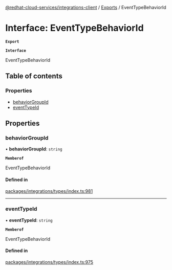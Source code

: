 [@redhat-cloud-services/integrations-client](../README.md) / [Exports](../modules.md) / EventTypeBehaviorId

# Interface: EventTypeBehaviorId

**`Export`**

**`Interface`**

EventTypeBehaviorId

## Table of contents

### Properties

- [behaviorGroupId](EventTypeBehaviorId.md#behaviorgroupid)
- [eventTypeId](EventTypeBehaviorId.md#eventtypeid)

## Properties

### behaviorGroupId

• **behaviorGroupId**: `string`

**`Memberof`**

EventTypeBehaviorId

#### Defined in

[packages/integrations/types/index.ts:981](https://github.com/RedHatInsights/javascript-clients/blob/master/packages/integrations/types/index.ts#L981)

___

### eventTypeId

• **eventTypeId**: `string`

**`Memberof`**

EventTypeBehaviorId

#### Defined in

[packages/integrations/types/index.ts:975](https://github.com/RedHatInsights/javascript-clients/blob/master/packages/integrations/types/index.ts#L975)
